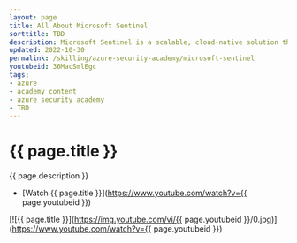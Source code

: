 ```yaml
---
layout: page
title: All About Microsoft Sentinel
sorttitle: TBD
description: Microsoft Sentinel is a scalable, cloud-native solution that provides Security Information and Event Management (SIEM) and Security Orchestration, Automation, and Response (SOAR). Acquire knowledge about Microsoft Sentinel's core capabilities, data ingestion methods, Azure Monitor Agent (AMA), Sentinel for MSSP, along with a thorough demo. into Sentinel's trademark features. Lastly, cover Sentinel's User and Entity Behavior Analytics.
updated: 2022-10-30
permalink: /skilling/azure-security-academy/microsoft-sentinel
youtubeid: 36MacSmlEgc
tags: 
- azure
- academy content
- azure security academy
- TBD
---
```


# {{ page.title }}

{{ page.description }}

* [Watch {{ page.title }}](https://www.youtube.com/watch?v={{ page.youtubeid }})

[![{{ page.title }}](https://img.youtube.com/vi/{{ page.youtubeid }}/0.jpg)](https://www.youtube.com/watch?v={{ page.youtubeid }})